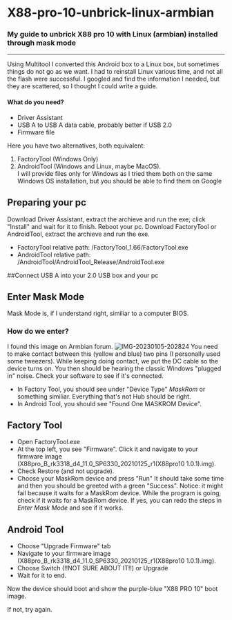 # X88-pro-10-unbrick-linux-armbian

### My guide to unbrick X88 pro 10 with Linux (armbian) installed through mask mode

---

Using Multitool I converted this Android box to a Linux box, but sometimes things do not go as we want. I had to reinstall Linux various time, and not all the flash were successful. I googled and find the information I needed, but they are scattered, so I thought I could write a guide.

#### What do you need?

+ Driver Assistant
+ USB A to USB A data cable, probably better if USB 2.0 
+ Firmware file

Here you have two alternatives, both equivalent:
1. FactoryTool (Windows Only)
2. AndroidTool (Windows and Linux, maybe MacOS).  
I will provide files only for Windows as I tried them both on the same Windows OS installation, but you should be able to find them on Google
## Preparing your pc
Download Driver Assistant, extract the archieve and run the exe; click "Install" and wait for it to finish. Reboot your pc.
Download FactoryTool or AndroidTool, extract the archieve and run the exe. 
+ FactoryTool relative path: /FactoryTool_1.66/FactoryTool.exe
+ AndroidTool relative path: /AndroidTool/AndroidTool_Release/AndroidTool.exe

##Connect USB A into your 2.0 USB box and your pc

## Enter Mask Mode
Mask Mode is, if I understand right, similiar to a computer BIOS.
### How do we enter?
I found this image on Armbian forum.
![IMG-20230105-202824](https://github.com/CtrlValCanc/X88-pro-10-unbrick/assets/85836574/115b83b4-10ed-4079-8b70-41a61e8b079a)
You need to make contact between this (yellow and blue) two pins (I personally used some tweezers).
While keeping doing contact, we put the DC cable so the device turns on. 
You then should be hearing the classic Windows "plugged in" noise. 
Check your software to see if it's connected.
+ In Factory Tool, you should see under "Device Type" _MaskRom_ or something similiar. Everything that's not Hub should be right.
+ In Android Tool, you should see "Found One MASKROM Device".

## Factory Tool

+ Open FactoryTool.exe
+ At the top left, you see "Firmware". Click it and navigate to your firmware image (X88pro_B_rk3318_d4_11.0_SP6330_20210125_r1(X88pro10 1.0.1).img).
+ Check Restore (and not upgrade).
+ Choose your MaskRom device and press "Run"
It should take some time and then you should be greeted with a green "Success".
Notice: it might fail because it waits for a MaskRom device. While the program is going, check if it waits for a MaskRom device. If yes, you can redo the steps in _Enter Mask Mode_ and see if it works.

## Android Tool

+ Choose "Upgrade Firmware" tab
+ Navigate to your firmware image (X88pro_B_rk3318_d4_11.0_SP6330_20210125_r1(X88pro10 1.0.1).img).
+ Choose Switch (!!NOT SURE ABOUT IT!!) or Upgrade
+ Wait for it to end.


Now the device should boot and show the purple-blue "X88 PRO 10" boot image.

If not, try again.


